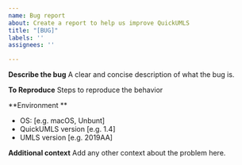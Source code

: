 ```yaml
---
name: Bug report
about: Create a report to help us improve QuickUMLS
title: "[BUG]"
labels: ''
assignees: ''

---
```


**Describe the bug**
A clear and concise description of what the bug is.

**To Reproduce**
Steps to reproduce the behavior

**Environment **
 - OS: [e.g. macOS, Unbunt]
 - QuickUMLS version [e.g. 1.4]
 - UMLS version [e.g. 2019AA]

**Additional context**
Add any other context about the problem here.
